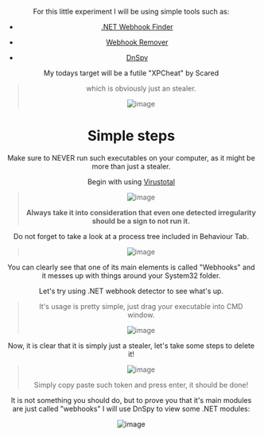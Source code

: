 <div align="center"> 

For this little experiment I will be using simple tools such as:
  
  * [.NET Webhook Finder](https://github.com/DeLuxe-1337/.NET-Webhook-Finder)
  
  * [Webhook Remover](https://github.com/venaxyt/Discord-WebHook-Deleter)
  
  * [DnSpy](https://github.com/dnSpy/dnSpy)

  My todays target will be a futile "XPCheat" by Scared
  
  > which is obviously just an stealer.
  >
 >  ![image](https://user-images.githubusercontent.com/96681438/218164824-f24a6c72-3880-4fe9-9f4e-151be6ce6f04.png)



# Simple steps
  
  Make sure to NEVER run such executables on your computer, as it might be more than just a stealer.
  
 Begin with using [Virustotal](https://www.virustotal.com/gui/home/upload)


  > ![image](https://user-images.githubusercontent.com/96681438/218165581-b3b2b549-d4c0-441c-813c-bde0d83a0289.png)
>
  >
 > **Always take it into consideration that even one detected irregularity should be a sign to not run it.**
  
  Do not forget to take a look at a process tree included in Behaviour Tab.
  >
 > ![image](https://user-images.githubusercontent.com/96681438/218166015-36bde19c-1ba3-4c9e-a849-5671b8033bee.png)

You can clearly see that one of its main elements is called "Webhooks" and it messes up with things around your System32 folder.
  
 Let's try using .NET webhook detector to see what's up.

>  It's usage is pretty simple, just drag your executable into CMD window.
  >
>  ![image](https://user-images.githubusercontent.com/96681438/218166446-ab071c4a-3ac3-4b50-9024-41035faf64c2.png)

Now, it is clear that it is simply just a stealer, let's take some steps to delete it!
  
> ![image](https://user-images.githubusercontent.com/96681438/218166738-2ef1aa7a-1a15-4f9a-bd2d-78025f430f5a.png)
>
  > Simply copy paste such token and press enter, it should be done!

It is not something you should do, but to prove you that it's main modules are just called "webhooks" I will use DnSpy to view some .NET modules:
  
 ![image](https://user-images.githubusercontent.com/96681438/218167151-e4b47937-f88e-402f-969b-cc2c5aa615eb.png)


</div>
